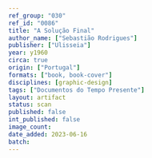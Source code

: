 ```yaml
---
ref_group: "030"
ref_id: "0086"
title: "A Solução Final"
author_name: ["Sebastião Rodrigues"]
publisher: ["Ulisseia"]
year: y1960
circa: true
origin: ["Portugal"]
formats: ["book, book-cover"]
disciplines: [graphic-design]
tags: ["Documentos do Tempo Presente"]
layout: artifact
status: scan
published: false
int_published: false
image_count:
date_added: 2023-06-16
batch:
---
```


